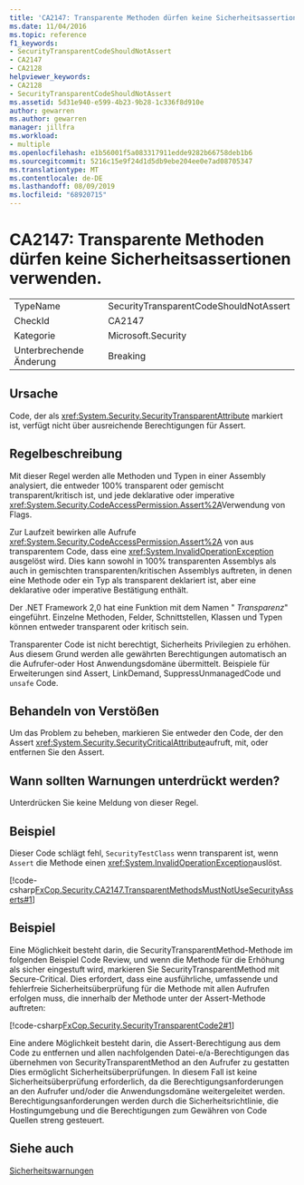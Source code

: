 ```yaml
---
title: 'CA2147: Transparente Methoden dürfen keine Sicherheitsassertionen verwenden.'
ms.date: 11/04/2016
ms.topic: reference
f1_keywords:
- SecurityTransparentCodeShouldNotAssert
- CA2147
- CA2128
helpviewer_keywords:
- CA2128
- SecurityTransparentCodeShouldNotAssert
ms.assetid: 5d31e940-e599-4b23-9b28-1c336f8d910e
author: gewarren
ms.author: gewarren
manager: jillfra
ms.workload:
- multiple
ms.openlocfilehash: e1b56001f5a083317911edde9282b66758deb1b6
ms.sourcegitcommit: 5216c15e9f24d1d5db9ebe204ee0e7ad08705347
ms.translationtype: MT
ms.contentlocale: de-DE
ms.lasthandoff: 08/09/2019
ms.locfileid: "68920715"
---
```

# <a name="ca2147-transparent-methods-may-not-use-security-asserts"></a>CA2147: Transparente Methoden dürfen keine Sicherheitsassertionen verwenden.

|||
|-|-|
|TypeName|SecurityTransparentCodeShouldNotAssert|
|CheckId|CA2147|
|Kategorie|Microsoft.Security|
|Unterbrechende Änderung|Breaking|

## <a name="cause"></a>Ursache
Code, der als <xref:System.Security.SecurityTransparentAttribute> markiert ist, verfügt nicht über ausreichende Berechtigungen für Assert.

## <a name="rule-description"></a>Regelbeschreibung
Mit dieser Regel werden alle Methoden und Typen in einer Assembly analysiert, die entweder 100% transparent oder gemischt transparent/kritisch ist, und jede deklarative oder imperative <xref:System.Security.CodeAccessPermission.Assert%2A>Verwendung von Flags.

Zur Laufzeit bewirken alle Aufrufe <xref:System.Security.CodeAccessPermission.Assert%2A> von aus transparentem Code, dass eine <xref:System.InvalidOperationException> ausgelöst wird. Dies kann sowohl in 100% transparenten Assemblys als auch in gemischten transparenten/kritischen Assemblys auftreten, in denen eine Methode oder ein Typ als transparent deklariert ist, aber eine deklarative oder imperative Bestätigung enthält.

Der .NET Framework 2,0 hat eine Funktion mit dem Namen " *Transparenz*" eingeführt. Einzelne Methoden, Felder, Schnittstellen, Klassen und Typen können entweder transparent oder kritisch sein.

Transparenter Code ist nicht berechtigt, Sicherheits Privilegien zu erhöhen. Aus diesem Grund werden alle gewährten Berechtigungen automatisch an die Aufrufer-oder Host Anwendungsdomäne übermittelt. Beispiele für Erweiterungen sind Assert, LinkDemand, SuppressUnmanagedCode und `unsafe` Code.

## <a name="how-to-fix-violations"></a>Behandeln von Verstößen
Um das Problem zu beheben, markieren Sie entweder den Code, der den Assert <xref:System.Security.SecurityCriticalAttribute>aufruft, mit, oder entfernen Sie den Assert.

## <a name="when-to-suppress-warnings"></a>Wann sollten Warnungen unterdrückt werden?
Unterdrücken Sie keine Meldung von dieser Regel.

## <a name="example"></a>Beispiel
Dieser Code schlägt fehl, `SecurityTestClass` wenn transparent ist, wenn `Assert` die Methode einen <xref:System.InvalidOperationException>auslöst.

[!code-csharp[FxCop.Security.CA2147.TransparentMethodsMustNotUseSecurityAsserts#1](../code-quality/codesnippet/CSharp/ca2147-transparent-methods-may-not-use-security-asserts_1.cs)]

## <a name="example"></a>Beispiel
Eine Möglichkeit besteht darin, die SecurityTransparentMethod-Methode im folgenden Beispiel Code Review, und wenn die Methode für die Erhöhung als sicher eingestuft wird, markieren Sie SecurityTransparentMethod mit Secure-Critical. Dies erfordert, dass eine ausführliche, umfassende und fehlerfreie Sicherheitsüberprüfung für die Methode mit allen Aufrufen erfolgen muss, die innerhalb der Methode unter der Assert-Methode auftreten:

[!code-csharp[FxCop.Security.SecurityTransparentCode2#1](../code-quality/codesnippet/CSharp/ca2147-transparent-methods-may-not-use-security-asserts_2.cs)]

Eine andere Möglichkeit besteht darin, die Assert-Berechtigung aus dem Code zu entfernen und allen nachfolgenden Datei-e/a-Berechtigungen das übernehmen von SecurityTransparentMethod an den Aufrufer zu gestatten Dies ermöglicht Sicherheitsüberprüfungen. In diesem Fall ist keine Sicherheitsüberprüfung erforderlich, da die Berechtigungsanforderungen an den Aufrufer und/oder die Anwendungsdomäne weitergeleitet werden. Berechtigungsanforderungen werden durch die Sicherheitsrichtlinie, die Hostingumgebung und die Berechtigungen zum Gewähren von Code Quellen streng gesteuert.

## <a name="see-also"></a>Siehe auch
[Sicherheitswarnungen](../code-quality/security-warnings.md)
